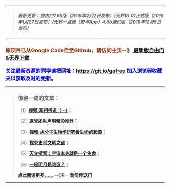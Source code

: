 ***
>##### 最新更新：自由门7.65版（2019年2月2日发布）/无界19.01正式版（2019年1月27日发布）/无界一点通（安卓App）4.6b测试版（2018年12月5日发布）
***

<h3><font color="#993300"> 原项目已从Google Code迁至Github，请访问主页--》<a href="https://github.com/sglfree/freesky/wiki/%E8%87%AA%E7%94%B1%E9%97%A8%E6%9C%80%E6%96%B0%E7%89%88%E4%B8%8B%E8%BD%BD-%E6%97%A0%E7%95%8C%E6%B5%8F%E8%A7%88%E6%9C%80%E6%96%B0%E6%AD%A3%E5%BC%8F%E7%89%88%E4%B8%8B%E8%BD%BD-%E7%BF%BB%E5%A2%99%E8%BD%AF%E4%BB%B6%E4%B8%8B%E8%BD%BD" target="_blank"> 最新版自由门&无界下载</a></font></h3>

<font color="blue" size="3"><strong>关注最新资源的同学请把网址：<font color="#993300"><a href="https://git.io/gofree" target="_blank">https://git.io/gofree</a> </font>加入浏览器收藏夹以获取及时的更新。</strong></font>

***
>###  值得一读的文章：
> <p>（1）<strong><a href="http://go2.s3cdn.cofeed.win/index.html?i=b1" target="_blank">视频:真相报道（一）</a>；</strong></p>
> <p>（2）<strong><a href="http://go2.s3cdn.cofeed.win/index.html?i=b2" target="_blank">退党团队声明精彩推荐</a>；</strong></p>
> <p>（3）<strong><a href="http://go2.s3cdn.cofeed.win/index.html?i=b3" target="_blank">视频:从分子生物学研究看生命的起源</a>；</strong></p>
> <p>（4）<strong><a href="http://go2.s3cdn.cofeed.win/index.html?i=b4" target="_blank">探究史前文明之谜</a>；</strong></p>
> <p>（5）<strong><a href="http://go2.s3cdn.cofeed.win/index.html?i=b5" target="_blank">天文探索：宇宙本身就是一个生命</a>；</strong></p>
> <p>（6）<strong><a href="http://go2.s3cdn.cofeed.win/index.html?i=b6" target="_blank">一轮明月是谁造？</a>；</strong></p>
> <p><strong><a href="http://go2.s3cdn.cofeed.win/index.html?i=b7" target="_blank">点此阅读更多……</a> --OR-- <a href="https://s3.amazonaws.comtest/freeskya/index.html?i=b7http://cbi.gofreez.aocool.mentest/forum.php?i=b7" target="_blank">备份传送门</a></strong></p>
***
